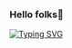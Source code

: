### Hello folks👋
[![Typing SVG](https://readme-typing-svg.demolab.com/?font=poppins&size=40&width=435&height=65&&lines=I'm+Aadim+Prajapati;Nice+to+meet+you+guys&center=true)](https://git.io/typing-svg)
<!--
**PR7175Z/PR7175Z** is a ✨ _special_ ✨ repository because its `README.md` (this file) appears on your GitHub profile.

Here are some ideas to get you started:

- 🔭 I’m currently working on ...
- 🌱 I’m currently learning ...
- 👯 I’m looking to collaborate on ...
- 🤔 I’m looking for help with ...
- 💬 Ask me about ...
- 📫 How to reach me: ...
- 😄 Pronouns: ...
- ⚡ Fun fact: ...
-->
